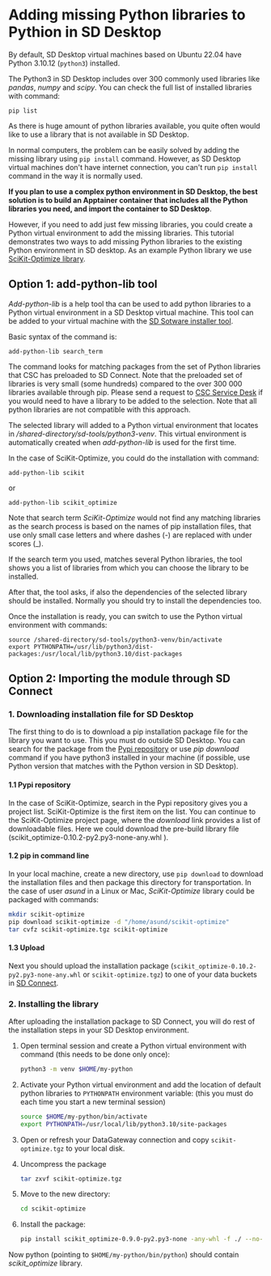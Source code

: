 # Adding missing Python libraries to Pythion in SD Desktop

By default, SD Desktop virtual machines based on Ubuntu 22.04 have Python 3.10.12 (`python3`) installed.

The Python3 in SD Desktop includes over 300 commonly used libraries like _pandas_, _numpy_ and _scipy_.
You can check the full list of installed libraries with command:

```text
pip list
```

As there is huge amount of python libraries available, you quite often would like to use a library that is not available in SD Desktop.

In normal computers, the problem can be easily solved by adding the missing library using `pip install` command. However, 
as SD Desktop virtual machines don't have internet connection, you can't run `pip install` command in the way it is normally used.

**If you plan to use a complex python environment in SD Desktop, the best solution is to build an Apptainer container that 
includes all the Python libraries you need, and import the container to SD Desktop**.

However, if you need to add just few missing libraries, you could create a Python virtual environment
to add the missing libraries. This tutorial demonstrates two ways to add missing Python libraries to the existing Python environment in SD desktop. As an example Python library we use [SciKit-Optimize library](https://scikit-optimize.github.io).

## Option 1: add-python-lib tool

_Add-python-lib_ is a help tool tha can be used to add python libraries to
a Python virtual environment in a SD Desktop virtual machine.
This tool can be added to your virtual machine with the [SD Sotware installer tool](./sd-software-installer.md).

Basic syntax of the command is:

```text
add-python-lib search_term 
```

The command looks for matching packages from the set of Python libraries that CSC has preloaded to SD Connect.
Note that the preloaded set of libraries is very small (some hundreds) compared to the over 300 000 libraries available through pip.
Please send a request to [CSC Service Desk](../../../support/contact.md) if you would need to have a library to be added to the selection.
Note that all python libraries are not compatible with this approach.

The selected library will added to a Python virtual environment that locates in _/shared-directory/sd-tools/python3-venv_.
This virtual environment is automatically created when _add-python-lib_ is used for the first time.

In the case of SciKit-Optimize, you could do the installation with command:

```text
add-python-lib scikit 
```

or 

```text
add-python-lib scikit_optimize 
```

Note that search term _SciKit-Optimize_ would not find any matching libraries as the search process is based on
the names of pip installation files, that use only small case letters and where dashes (-) are replaced with under scores (_).

If the search term you used, matches several Python libraries, the tool shows you a list of libraries from which you can
choose the library to be installed. 

After that, the tool asks, if also the dependencies of the selected library should be installed.
Normally you should try to install the dependencies too. 

Once the installation is ready, you can switch to use the Python virtual environment with commands:

```text
source /shared-directory/sd-tools/python3-venv/bin/activate
export PYTHONPATH=/usr/lib/python3/dist-packages:/usr/local/lib/python3.10/dist-packages
```


## Option 2: Importing the module through SD Connect

### 1. Downloading installation file for SD Desktop

The first thing to do is to download a pip installation package file for the library you want to use.
This you must do outside SD Desktop. You can search for the package from the [Pypi repository](https://pypi.org/)
or use _pip download_ command if you have python3 installed in your machine (if possible, use Python version that matches with the Python version in SD Desktop).

#### 1.1 Pypi repository 

In the case of SciKit-Optimize, search in the Pypi repository gives you a project list. SciKit-Optimize is the first item  on the list. You can continue to the  SciKit-Optimize project page, where the _download_ link provides a list of downloadable files. Here we could download the pre-build library file (scikit_optimize-0.10.2-py2.py3-none-any.whl ).

#### 1.2  pip in command line

In your local machine, create a new directory, use `pip download` to download the installation files and then package 
this directory for transportation. In the case of user _asund_ in a Linux or Mac, _SciKit-Optimize_ library could be packaged 
with commands:

```bash
mkdir scikit-optimize
pip download scikit-optimize -d "/home/asund/scikit-optimize"
tar cvfz scikit-optimize.tgz scikit-optimize
```

#### 1.3 Upload 

Next you should upload the installation package (`scikit_optimize-0.10.2-py2.py3-none-any.whl` or `scikit-optimize.tgz`) to one of 
your data buckets in [SD Connect](https://sd-connect.csc.fi).

### 2. Installing the library

After uploading the installation package to SD Connect, you will do rest of the installation steps
in your SD Desktop environment.

1. Open terminal session and create a Python virtual environment with command
(this needs to be done only once):

    ```bash
    python3 -m venv $HOME/my-python
    ```

2. Activate your Python virtual environment and add the location of default python libraries to `PYTHONPATH` environment variable: 
(this you must do each time you start a new terminal session)

    ```bash
    source $HOME/my-python/bin/activate
    export PYTHONPATH=/usr/local/lib/python3.10/site-packages
    ```

3. Open or refresh your DataGateway connection and copy `scikit-optimize.tgz` to your local disk.

4. Uncompress the package

    ```bash
    tar zxvf scikit-optimize.tgz
    ```

5. Move to the new directory:

    ```bash
    cd scikit-optimize
    ```

6. Install the package:

    ```bash
    pip install scikit_optimize-0.9.0-py2.py3-none -any-whl -f ./ --no-index --no-deps
    ```

Now python (pointing to `$HOME/my-python/bin/python`) should contain
_scikit_optimize_ library.

